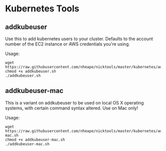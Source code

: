 Kubernetes Tools
=====

## addkubeuser

Use this to add kubernetes users to your cluster. Defaults to the account number of the EC2 instance or AWS credentials you're using.

Usage:
```
wget https://raw.githubusercontent.com/nheape/nicktools/master/kubernetes/addkubeuser.sh
chmod +x addkubeuser.sh
./addkubeuser.sh
```

## addkubeuser-mac

This is a variant on addkubeuser to be used on local OS X operating systems, with certain command syntax altered. Use on Mac only!

Usage:
```
wget https://raw.githubusercontent.com/nheape/nicktools/master/kubernetes/addkubeuser-mac.sh
chmod +x addkubeuser-mac.sh
./addkubeuser-mac.sh
```
